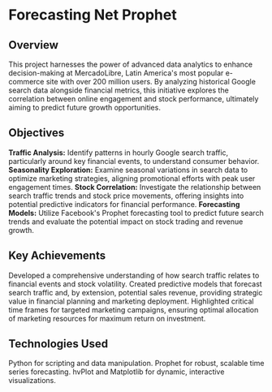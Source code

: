 # Forecasting Net Prophet
## Overview
This project harnesses the power of advanced data analytics to enhance decision-making at MercadoLibre, Latin America's most popular e-commerce site with over 200 million users. By analyzing historical Google search data alongside financial metrics, this initiative explores the correlation between online engagement and stock performance, ultimately aiming to predict future growth opportunities.

## Objectives
**Traffic Analysis:** Identify patterns in hourly Google search traffic, particularly around key financial events, to understand consumer behavior.
**Seasonality Exploration:** Examine seasonal variations in search data to optimize marketing strategies, aligning promotional efforts with peak user engagement times.
**Stock Correlation:** Investigate the relationship between search traffic trends and stock price movements, offering insights into potential predictive indicators for financial performance.
**Forecasting Models:** Utilize Facebook's Prophet forecasting tool to predict future search trends and evaluate the potential impact on stock trading and revenue growth.
## Key Achievements
Developed a comprehensive understanding of how search traffic relates to financial events and stock volatility.
Created predictive models that forecast search traffic and, by extension, potential sales revenue, providing strategic value in financial planning and marketing deployment.
Highlighted critical time frames for targeted marketing campaigns, ensuring optimal allocation of marketing resources for maximum return on investment.
## Technologies Used
Python for scripting and data manipulation.
Prophet for robust, scalable time series forecasting.
hvPlot and Matplotlib for dynamic, interactive visualizations.
